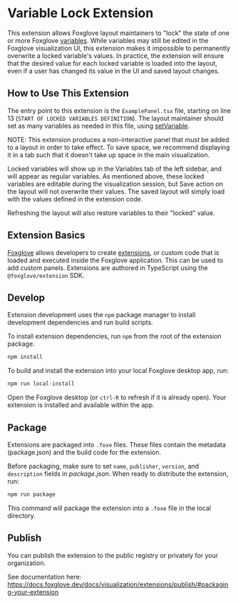 # Variable Lock Extension

This extension allows Foxglove layout maintainers to "lock" the state of one or more Foxglove [variables](https://docs.foxglove.dev/docs/visualization/variables/). While variables may still be edited in the Foxglove visualization UI, this extension makes it impossible to permanently overwrite a locked variable's values. In practice, the extension will ensure that the desired value for each locked variable is loaded into the layout, even if a user has changed its value in the UI and saved layout changes.

## How to Use This Extension
The entry point to this extension is the `ExamplePanel.tsx` file, starting on line 13 (`START OF LOCKED VARIABLES DEFINITION`). The layout maintainer should set as many variables as needed in this file, using [setVariable](https://docs.foxglove.dev/docs/visualization/extensions/api/panel#setvariable).

NOTE: This extension produces a non-interactive panel that *must* be added to a layout in order to take effect. To save space, we recommend displaying it in a tab such that it doesn't take up space in the main visualization.

Locked variables will show up in the Variables tab of the left sidebar, and will appear as regular variables. As mentioned above, these locked variables are editable during the visualization session, but Save action on the layout will not overwrite their values. The saved layout will simply load with the values defined in the extension code.

Refreshing the layout will also restore variables to their "locked" value.

## Extension Basics

[Foxglove](https://foxglove.dev) allows developers to create [extensions](https://docs.foxglove.dev/docs/visualization/extensions/introduction), or custom code that is loaded and executed inside the Foxglove application. This can be used to add custom panels. Extensions are authored in TypeScript using the `@foxglove/extension` SDK.

## Develop

Extension development uses the `npm` package manager to install development dependencies and run build scripts.

To install extension dependencies, run `npm` from the root of the extension package.

```sh
npm install
```

To build and install the extension into your local Foxglove desktop app, run:

```sh
npm run local-install
```

Open the Foxglove desktop (or `ctrl-R` to refresh if it is already open). Your extension is installed and available within the app.

## Package

Extensions are packaged into `.foxe` files. These files contain the metadata (package.json) and the build code for the extension.

Before packaging, make sure to set `name`, `publisher`, `version`, and `description` fields in _package.json_. When ready to distribute the extension, run:

```sh
npm run package
```

This command will package the extension into a `.foxe` file in the local directory.

## Publish

You can publish the extension to the public registry or privately for your organization.

See documentation here: https://docs.foxglove.dev/docs/visualization/extensions/publish/#packaging-your-extension
